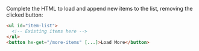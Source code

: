 Complete the HTML to load and append new items to the list, removing the clicked button:

```html
<ul id="item-list">
  <!-- Existing items here -->
</ul>
<button hx-get="/more-items" [...]>Load More</button>
```
